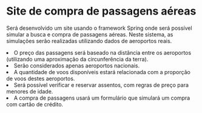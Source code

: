 # Site de compra de passagens aéreas
Será desenvolvido um site usando o framework Spring onde será possível simular a busca e compra de passagens aéreas. Neste sistema, as simulações serão realizadas utilizando dados de aeroportos reais. 
<li> O preço das passagens será baseado na distância entre os aeroportos (utilizando uma aproximação da circunferência da terra).
<li> Serão considerados apenas aeroportos nacionais.
<li> A quantidade de voos disponíveis estará relacionada com a proporção de voos destes aeroportos.
<li> Será possível verificar e reservar assentos, com regras de preço para menores de idade.
<li> A compra de passagens usará um formulário que simulará um compra com cartão de crédito.
